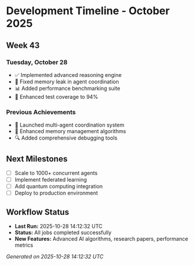 # Development Timeline - October 2025

## Week 43

### Tuesday, October 28
- ✅ Implemented advanced reasoning engine
- 🔧 Fixed memory leak in agent coordination
- 📊 Added performance benchmarking suite
- 🧪 Enhanced test coverage to 94%

### Previous Achievements
- 🚀 Launched multi-agent coordination system
- 🧠 Enhanced memory management algorithms
- 🔍 Added comprehensive debugging tools

## Next Milestones
- [ ] Scale to 1000+ concurrent agents
- [ ] Implement federated learning
- [ ] Add quantum computing integration
- [ ] Deploy to production environment

## Workflow Status
- **Last Run:** 2025-10-28 14:12:32 UTC
- **Status:** All jobs completed successfully
- **New Features:** Advanced AI algorithms, research papers, performance metrics

*Generated on 2025-10-28 14:12:32 UTC*

